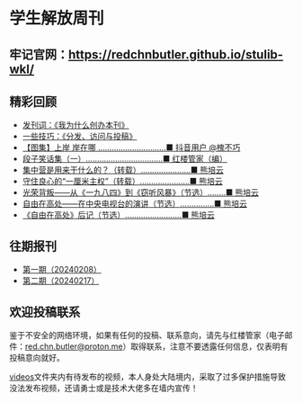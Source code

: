 # 学生解放周刊
## 牢记官网：https://redchnbutler.github.io/stulib-wkl/

## 精彩回顾

- [发刊词：《我为什么创办本刊》](./archives/20240208/20240208.md#我为什么创办本刊)
- [一些技巧：《分发、访问与投稿》](./archives/20240208/20240208.md#分发、访问与投稿)
- [【图集】上岸 岸在哪 ..............................■ 抖音用户 @槐不巧](./archives/20240217/20240217.md#图集上岸-岸在哪)
- [段子笑话集（一）..................................■ 红楼管家（编）](./archives/20240217/20240217.md#段子笑话集一)
- [集中营是用来干什么的？（转载）......................■ 熊培云](./archives/20240217/20240217.md#集中营是用来干什么的转载)
- [守住良心的“一厘米主权”（转载）......................■ 熊培云](./archives/20240217/20240217.md#守住良心的一厘米主权转载)
- [光荣背叛——从《一九八四》到《窃听风暴》（节选）........■ 熊培云](./archives/20240217/20240217.md#光荣背叛从一九八四到窃听风暴节选)
- [自由在高处——在中央电视台的演讲（节选）...............■ 熊培云](./archives/20240217/20240217.md#自由在高处在中央电视台的演讲节选)
- [《自由在高处》后记（节选）.........................■ 熊培云](./archives/20240217/20240217.md#自由在高处后记节选)

## 往期报刊

- [第一期（20240208）](./archives/20240208/20240208.md)
- [第二期（20240217）](./archives/20240217/20240217.md)

## 欢迎投稿联系

鉴于不安全的网络环境，如果有任何的投稿、联系意向，请先与红楼管家（电子邮件：[red.chn.butler@proton.me](red.chn.butler@proton.me)）取得联系，注意不要透露任何信息，仅表明有投稿意向就好。

[videos](https://github.com/RedChnButler/stulib-wkl/tree/main/videos)文件夹内有待发布的视频，本人身处大陆境内，采取了过多保护措施导致没法发布视频，还请勇士或是技术大佬多在墙内宣传！
